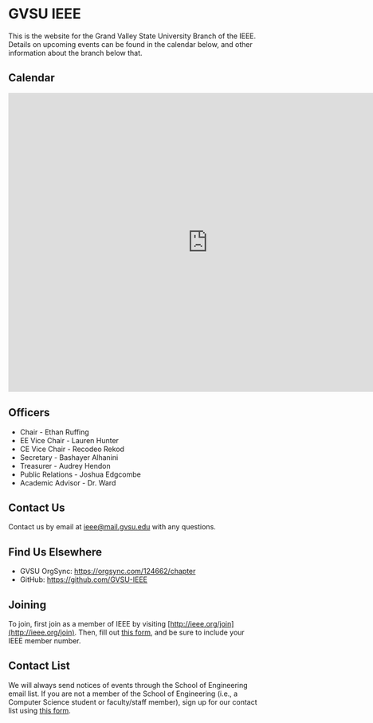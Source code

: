 GVSU IEEE
=========
This is the website for the Grand Valley State University Branch of the IEEE.
Details on upcoming events can be found in the calendar below, and other
information about the branch below that.

Calendar
--------
<iframe src="https://calendar.google.com/calendar/embed?src=mail.gvsu.edu_df3ru71hl6hiifloh9it2osmoc%40group.calendar.google.com&ctz=America/New_York" style="border: 0" width="800" height="600" frameborder="0" scrolling="no"></iframe>

Officers
--------
* Chair - Ethan Ruffing
* EE Vice Chair - Lauren Hunter
* CE Vice Chair - Recodeo Rekod
* Secretary - Bashayer Alhanini
* Treasurer - Audrey Hendon
* Public Relations - Joshua Edgcombe
* Academic Advisor - Dr. Ward

Contact Us
----------
Contact us by email at <ieee@mail.gvsu.edu> with any
questions.

Find Us Elsewhere
-----------------
* GVSU OrgSync: <https://orgsync.com/124662/chapter>
* GitHub: <https://github.com/GVSU-IEEE>

Joining
-------
To join, first join as a member of IEEE by visiting
[http://ieee.org/join](http://ieee.org/join). Then, fill out
[this form](https://goo.gl/forms/tM1QVYvNVXqJI9X22), and be sure to include your IEEE
member number.

Contact List
------------
We will always send notices of events through the School of Engineering email
list. If you are not a member of the School of Engineering (i.e., a Computer Science
student or faculty/staff member), sign up for our contact list using
[this form](https://goo.gl/forms/DwhimNh5XhowgNdK2).
